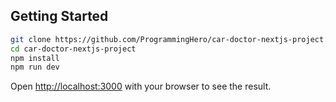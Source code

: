 ## Getting Started

```bash
git clone https://github.com/ProgrammingHero/car-doctor-nextjs-project.git
cd car-doctor-nextjs-project
npm install
npm run dev
```

Open [http://localhost:3000](http://localhost:3000) with your browser to see the result.
